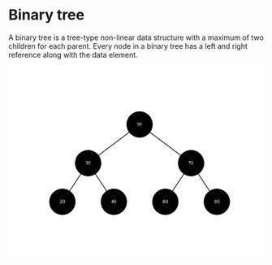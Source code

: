 # Binary tree

A binary tree is a tree-type non-linear data structure with a maximum of two children for each parent. Every node in a binary tree has a left and right reference along with the data element. 

![](tree.png)
